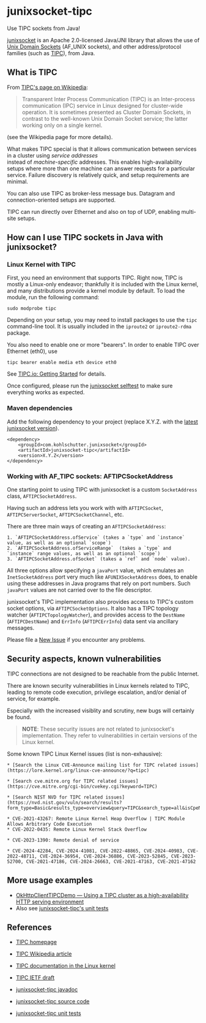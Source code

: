 # junixsocket-tipc

Use TIPC sockets from Java!

[junixsocket](https://kohlschutter.github.io/junixsocket/) is an Apache 2.0-licensed Java/JNI library that allows the use of
[Unix Domain Sockets](https://en.wikipedia.org/wiki/Unix_domain_socket) (AF_UNIX sockets), and
other address/protocol families (such as [TIPC](http://tipc.io/)), from Java.

## What is TIPC

From [TIPC's page on Wikipedia](https://en.wikipedia.org/wiki/Transparent_Inter-process_Communication):

> Transparent Inter Process Communication (TIPC) is an Inter-process communication (IPC) service in Linux designed for cluster-wide operation. It is sometimes presented as Cluster Domain Sockets, in contrast to the well-known Unix Domain Socket service; the latter working only on a single kernel.

(see the Wikipedia page for more details).

What makes TIPC special is that it allows communication between services in a cluster using  _service addresses_  
instead of  _machine-specific_  addresses. This enables high-availability setups where more than one
machine can answer requests for a particular service. Failure discovery is relatively quick, and
setup requirements are minimal.

You can also use TIPC as broker-less message bus. Datagram and connection-oriented setups are supported. 

TIPC can run directly over Ethernet and also on top of UDP, enabling multi-site setups.

## How can I use TIPC sockets in Java with junixsocket?

### Linux Kernel with TIPC

First, you need an environment that supports TIPC. Right now, TIPC is mostly a Linux-only endeavor;
thankfully it is included with the Linux kernel, and many distributions provide a kernel module
by default. To load the module, run the following command:

    sudo modprobe tipc

Depending on your setup, you may need to install packages to use the `tipc` command-line tool. It
is usually included in the `iproute2` or `iproute2-rdma` package.

You also need to enable one or more "bearers". In order to enable TIPC over Ethernet (eth0), use

    tipc bearer enable media eth device eth0

See [TIPC.io: Getting Started](http://tipc.io/getting_started.html) for details.

Once configured, please run the [junixsocket selftest](https://kohlschutter.github.io/junixsocket/selftest.html)
to make sure everything works as expected.

### Maven dependencies

Add the following dependency to your project (replace X.Y.Z. with the
[latest junixsocket version](https://kohlschutter.github.io/junixsocket/changelog.html)).

    <dependency>
        <groupId>com.kohlschutter.junixsocket</groupId>
        <artifactId>junixsocket-tipc</artifactId>
        <version>X.Y.Z</version>
    </dependency>

### Working with AF_TIPC sockets: AFTIPCSocketAddress

One starting point to using TIPC with junixsocket is a custom `SocketAddress` class, `AFTIPCSocketAddress`.

Having such an address lets you work with with `AFTIPCSocket`, `AFTIPCServerSocket`, `AFTIPCSocketChannel`, etc.

There are three main ways of creating an `AFTIPCSocketAddress`:

    1. `AFTIPCSocketAddress.ofService` (takes a `type` and `instance` value, as well as an optional `scope`)
    2. `AFTIPCSocketAddress.ofServiceRange`  (takes a `type` and `instance` range values, as well as an optional `scope`)
    3. `AFTIPCSocketAddress.ofSocket` (takes a `ref` and `node` value).

All three options allow specifying a `javaPort` value, which emulates an `InetSocketAddress` port
very much like `AFUNIXSocketAddress` does, to enable using these addresses in Java programs that rely
on port numbers. Such `javaPort` values are not carried over to the file descriptor.

junixsocket's TIPC implementation also provides access to TIPC's custom socket options, via
`AFTIPCSocketOptions`. It also has a TIPC topology watcher (`AFTIPCTopologyWatcher`), and provides
access to the `DestName` (`AFTIPCDestName`) and `ErrInfo` (`AFTIPCErrInfo`) data sent via ancillary messages.

Please file a [New Issue](https://github.com/kohlschutter/junixsocket/issues) if you encounter any problems.

## Security aspects, known vulnerabilities

TIPC connections are not designed to be reachable from the public Internet.

There are known security vulnerabilities in Linux kernels related to TIPC, leading to remote code execution, privilege escalation, and/or denial of service, for example.
 
Especially with the increased visiblity and scrutiny, new bugs will certainly be found.

> **NOTE**: These security issues are not related to junixsocket's implementation. They refer to
vulnerabilities in certain versions of the Linux kernel.

Some known TIPC Linux Kernel issues (list is non-exhausive):

    * [Search the Linux CVE-Announce mailing list for TIPC related issues](https://lore.kernel.org/linux-cve-announce/?q=tipc)
    
    * [Search cve.mitre.org for TIPC related issues](https://cve.mitre.org/cgi-bin/cvekey.cgi?keyword=TIPC)
    
    * [Search NIST NVD for TIPC related issues](https://nvd.nist.gov/vuln/search/results?form_type=Basic&results_type=overview&query=TIPC&search_type=all&isCpeNameSearch=false)

    * CVE-2021-43267: Remote Linux Kernel Heap Overflow | TIPC Module Allows Arbitrary Code Execution
    * CVE-2022-0435: Remote Linux Kernel Stack Overflow
    
    * CVE-2023-1390: Remote denial of service
    
    * CVE-2024-42284, CVE-2024-41081, CVE-2022-48865, CVE-2024-40983, CVE-2022-48711, CVE-2024-36954, CVE-2024-36886, CVE-2023-52845, CVE-2023-52700, CVE-2021-47186, CVE-2024-26663, CVE-2021-47163, CVE-2021-47162

## More usage examples

* [OkHttpClientTIPCDemo — Using a TIPC cluster as a high-availability HTTP serving environment](https://kohlschutter.github.io/junixsocket/junixsocket-demo/xref/org/newsclub/net/unix/demo/okhttp/OkHttpClientTIPCDemo.html)
* Also see [junixsocket-tipc's unit tests](https://kohlschutter.github.io/junixsocket/junixsocket-tipc/xref-test/index.html)

## References

* [TIPC homepage](http://tipc.io/)
* [TIPC Wikipedia article](https://en.wikipedia.org/wiki/Transparent_Inter-process_Communication)
* [TIPC documentation in the Linux kernel](https://www.kernel.org/doc/html/latest/networking/tipc.html)
* [TIPC IETF draft](https://datatracker.ietf.org/doc/html/draft-maloy-tipc-01.txt)

* [junixsocket-tipc javadoc](https://kohlschutter.github.io/junixsocket/junixsocket-tipc/apidocs/org.newsclub.net.unix.tipc/org/newsclub/net/unix/tipc/package-summary.html)
* [junixsocket-tipc source code](https://kohlschutter.github.io/junixsocket/junixsocket-tipc/xref/index.html)
* [junixsocket-tipc unit tests](https://kohlschutter.github.io/junixsocket/junixsocket-tipc/xref-test/index.html)
